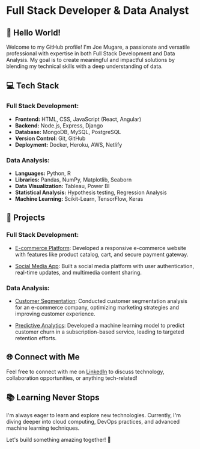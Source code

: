 # Full Stack Developer & Data Analyst

## 👋 Hello World!

Welcome to my GitHub profile! I'm Joe Mugare, a passionate and versatile professional with expertise in both Full Stack Development and Data Analysis. My goal is to create meaningful and impactful solutions by blending my technical skills with a deep understanding of data.

## 💻 Tech Stack

### Full Stack Development:
- **Frontend:** HTML, CSS, JavaScript (React, Angular)
- **Backend:** Node.js, Express, Django
- **Database:** MongoDB, MySQL, PostgreSQL
- **Version Control:** Git, GitHub
- **Deployment:** Docker, Heroku, AWS, Netlify

### Data Analysis:
- **Languages:** Python, R
- **Libraries:** Pandas, NumPy, Matplotlib, Seaborn
- **Data Visualization:** Tableau, Power BI
- **Statistical Analysis:** Hypothesis testing, Regression Analysis
- **Machine Learning:** Scikit-Learn, TensorFlow, Keras

## 🚀 Projects

### Full Stack Development:
- [E-commerce Platform](https://github.com/Joemugare/e-commerce-platform): Developed a responsive e-commerce website with features like product catalog, cart, and secure payment gateway.

- [Social Media App](https://github.com/Joemugare/social-media-app): Built a social media platform with user authentication, real-time updates, and multimedia content sharing.

### Data Analysis:
- [Customer Segmentation](https://github.com/Joemugare/customer-segmentation): Conducted customer segmentation analysis for an e-commerce company, optimizing marketing strategies and improving customer experience.

- [Predictive Analytics](https://github.com/Joemugare/predictive-analytics): Developed a machine learning model to predict customer churn in a subscription-based service, leading to targeted retention efforts.

## 🌐 Connect with Me

Feel free to connect with me on [LinkedIn](https://www.linkedin.com/in/joseph-mugare/) to discuss technology, collaboration opportunities, or anything tech-related!

## 📚 Learning Never Stops

I'm always eager to learn and explore new technologies. Currently, I'm diving deeper into cloud computing, DevOps practices, and advanced machine learning techniques.

Let's build something amazing together! 🚀
